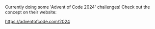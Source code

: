 Currently doing some 'Advent of Code 2024' challenges! Check out the concept on their website:

https://adventofcode.com/2024
